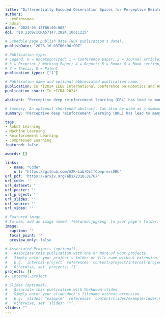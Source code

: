 ```yaml
---
title: "Differentially Encoded Observation Spaces for Perceptive Reinforcement Learning"
authors:
- LevGrossman
- admin
date: "2024-05-13T00:00:00Z"
doi: "10.1109/ICRA57147.2024.10611215"

# Schedule page publish date (NOT publication's date).
publishDate: "2023-10-03T00:00:00Z"

# Publication type.
# Legend: 0 = Uncategorized; 1 = Conference paper; 2 = Journal article;
# 3 = Preprint / Working Paper; 4 = Report; 5 = Book; 6 = Book section;
# 7 = Thesis; 8 = Patent
publication_types: ["1"]

# Publication name and optional abbreviated publication name.
publication: In *[2024 IEEE International Conference on Robotics and Automation (ICRA)](http://ieee-icra.org/)*
publication_short: In *ICRA 2024*

abstract: "Perceptive deep reinforcement learning (DRL) has lead to many recent breakthroughs for complex AI systems leveraging image-based input data. Applications of these results range from super-human level video game agents to dexterous, physically intelligent robots. However, training these perceptive DRL-enabled systems remains incredibly compute and memory intensive, often requiring huge training datasets and large experience replay buffers. This poses a challenge for the next generation of field robots that will need to be able to learn on the edge in order to adapt to their environments. In this paper, we begin to address this issue through differentially encoded observation spaces. By reinterpreting stored image-based observations as a video, we leverage lossless differential video encoding schemes to compress the replay buffer without impacting training performance. We evaluate our approach with three state-of-the-art DRL algorithms and find that differential image encoding reduces the memory footprint by as much as 14.2x and 16.7x across tasks from the Atari 2600 benchmark and the DeepMind Control Suite (DMC) respectively. These savings also enable large-scale perceptive DRL that previously required paging between flash and RAM to be run entirely in RAM, improving the latency of DMC tasks by as much as 32%."

# Summary. An optional shortened abstract. Can also be used as a summary for an extended abstract or poster etc.
summary: "Perceptive deep reinforcement learning (DRL) has lead to many recent breakthroughs for complex AI systems leveraging image-based input data. However, training these perceptive DRL-enabled systems remains incredibly memory intensive. In this paper, we begin to address this issue through differentially encoded observation spaces. By reinterpreting stored image-based observations as a video, we leverage lossless differential video encoding schemes to compress the replay buffer without impacting training performance. We evaluate our approach with three state-of-the-art DRL algorithms and find that differential image encoding reduces the memory footprint by as much as 14.2x and 16.7x across tasks from the Atari 2600 benchmark and the DeepMind Control Suite (DMC) respectively. These savings also enable large-scale perceptive DRL that previously required paging between flash and RAM to be run entirely in RAM, improving the latency of DMC tasks by as much as 32%.."

tags:
- Robot Learning
- Machine Learning
- Reinforcement Learning
- Compressed Learning
featured: false

awards: []

links:
  - name: "Code"
    url: "https://github.com/A2R-Lab/DiffCompressDRL"
url_pdf: 'https://arxiv.org/abs/2310.01767'
url_code: ''
url_dataset: ''
url_poster: ''
url_project: ''
url_slides: ''
url_source: ''
url_video: ''

# Featured image
# To use, add an image named `featured.jpg/png` to your page's folder. 
image:
  caption: ''
  focal_point: ''
  preview_only: false

# Associated Projects (optional).
#   Associate this publication with one or more of your projects.
#   Simply enter your project's folder or file name without extension.
#   E.g. `internal-project` references `content/project/internal-project/index.md`.
#   Otherwise, set `projects: []`.
projects: []
#- internal-project

# Slides (optional).
#   Associate this publication with Markdown slides.
#   Simply enter your slide deck's filename without extension.
#   E.g. `slides: "example"` references `content/slides/example/index.md`.
#   Otherwise, set `slides: ""`.
slides: ""
---
```


<!-- {{% alert note %}}
Click the *Cite* button above to demo the feature to enable visitors to import publication metadata into their reference management software.
{{% /alert %}}

{{% alert note %}}
Click the *Slides* button above to demo Academic's Markdown slides feature.
{{% /alert %}} -->

<!-- Supplementary notes can be added here, including [code and math](https://sourcethemes.com/academic/docs/writing-markdown-latex/). -->


